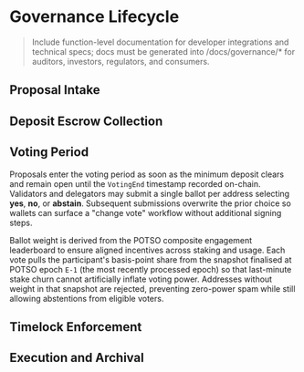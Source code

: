 # Governance Lifecycle

> Include function-level documentation for developer integrations and technical specs; docs must be generated into /docs/governance/* for auditors, investors, regulators, and consumers.

## Proposal Intake

## Deposit Escrow Collection

## Voting Period

Proposals enter the voting period as soon as the minimum deposit clears and
remain open until the `VotingEnd` timestamp recorded on-chain. Validators and
delegators may submit a single ballot per address selecting **yes**, **no**, or
**abstain**. Subsequent submissions overwrite the prior choice so wallets can
surface a "change vote" workflow without additional signing steps.

Ballot weight is derived from the POTSO composite engagement leaderboard to
ensure aligned incentives across staking and usage. Each vote pulls the
participant's basis-point share from the snapshot finalised at POTSO epoch
`E-1` (the most recently processed epoch) so that last-minute stake churn cannot
artificially inflate voting power. Addresses without weight in that snapshot
are rejected, preventing zero-power spam while still allowing abstentions from
eligible voters.

## Timelock Enforcement

## Execution and Archival
